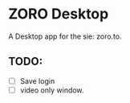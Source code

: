 # ZORO Desktop
A Desktop app for the sie: zoro.to.

## TODO:

- [ ] Save login
- [ ] video only window.
